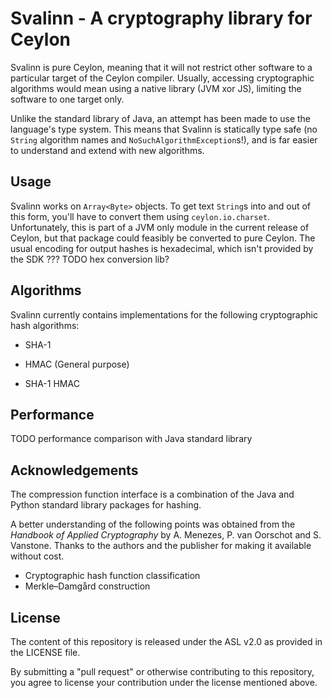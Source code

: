 # Svalinn - A cryptography library for Ceylon

Svalinn is pure Ceylon, meaning that it will not restrict other software to a particular target of the Ceylon compiler. Usually, accessing cryptographic algorithms would mean using a native library (JVM xor JS), limiting the software to one target only.

Unlike the standard library of Java, an attempt has been made to use the language's type system. This means that Svalinn is statically type safe (no `String` algorithm names and `NoSuchAlgorithmException`s!), and is far easier to understand and extend with new algorithms.

## Usage

Svalinn works on `Array<Byte>` objects. To get text `String`s into and out of this form, you'll have to convert them using `ceylon.io.charset`. Unfortunately, this is part of a JVM only module in the current release of Ceylon, but that package could feasibly be converted to pure Ceylon. The usual encoding for output hashes is hexadecimal, which isn't provided by the SDK ??? TODO hex conversion lib?

## Algorithms

Svalinn currently contains implementations for the following cryptographic hash algorithms:

- SHA-1

- HMAC (General purpose)
 - SHA-1 HMAC

## Performance

TODO performance comparison with Java standard library

## Acknowledgements

The compression function interface is a combination of the Java and Python standard library packages for hashing.

A better understanding of the following points was obtained from the *Handbook of Applied Cryptography* by A. Menezes, P. van Oorschot and S. Vanstone. Thanks to the authors and the publisher for making it available without cost.

- Cryptographic hash function classification
- Merkle–Damgård construction

## License

The content of this repository is released under the ASL v2.0 as provided in the LICENSE file.

By submitting a "pull request" or otherwise contributing to this repository, you agree to license your contribution under the license mentioned above.

